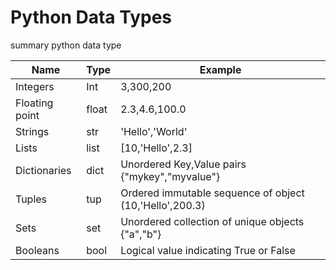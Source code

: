 # Python Data Types

summary python data type

| Name           | Type  | Example                                                 |
|----------------|-------|---------------------------------------------------------|
| Integers       | Int   | 3,300,200                                               |
| Floating point | float | 2.3,4.6,100.0                                           |
| Strings        | str   | 'Hello','World'                                         |
| Lists          | list  | [10,'Hello',2.3]                                        |
| Dictionaries   | dict  | Unordered Key,Value pairs {"mykey","myvalue"}           |
| Tuples         | tup   | Ordered immutable sequence of object (10,'Hello',200.3) |
| Sets           | set   | Unordered collection of unique objects {"a","b"}        |
| Booleans       | bool  | Logical value indicating True or False                  |